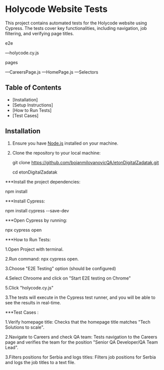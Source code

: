 
# Holycode Website Tests

This project contains automated tests for the Holycode website using Cypress. The tests cover key functionalities, including navigation, job filtering, and verifying page titles.

e2e


—holycode.cy.js



pages


—CareersPage.js
—HomePage.js
—Selectors

## Table of Contents

- [Installation]
- [Setup Instructions]
- [How to Run Tests]
- [Test Cases]

## Installation

1. Ensure you have [Node.js](https://nodejs.org/) installed on your machine.
2. Clone the repository to your local machine:
  
   git clone https://github.com/bojanmilovanovicQA/etonDigitalZadatak.git

   
   cd etonDigitalZadatak

***Install the project dependencies:

npm install

***Install Cypress:

npm install cypress --save-dev

***Open Cypress by running:

npx cypress open


***How to Run Tests:

1.Open Project with terminal.

2.Run command: npx cypress open.

3.Choose "E2E Testing" option (should be configured)

4.Select Chroome and click on "Start E2E testing on Chrome"

5.Click "holycode.cy.js"

3.The tests will execute in the Cypress test runner, and you will be able to see the results in real-time.


***Test Cases :

1.Verify homepage title: Checks that the homepage title matches "Tech Solutions to scale".

2.Navigate to Careers and check QA team: Tests navigation to the Careers page and verifies the team for the position "Senior QA Developer/QA Team Lead".

3.Filters positions for Serbia and logs titles: Filters job positions for Serbia and logs the job titles to a text file.
